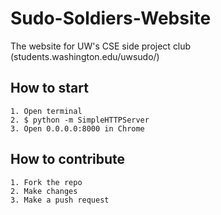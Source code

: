 Sudo-Soldiers-Website
=====================

The website for UW's CSE side project club (students.washington.edu/uwsudo/)

How to start
------------

	1. Open terminal
	2. $ python -m SimpleHTTPServer
	3. Open 0.0.0.0:8000 in Chrome

How to contribute
-----------------

	1. Fork the repo
	2. Make changes
	3. Make a push request

